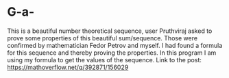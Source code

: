 # G-a-
This is a beautiful number theoretical sequence, user Pruthviraj asked to prove some properties of this beautiful sum/sequence. Those were confirmed by mathematician Fedor Petrov and myself. I had found a formula for this sequence and thereby proving the properties. In this program I am using my formula to get the values of the sequence. Link to the post: https://mathoverflow.net/q/392871/156029

